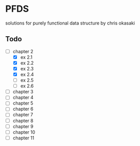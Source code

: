 # PFDS

solutions for purely functional data structure by chris okasaki

## Todo

- [ ] chapter 2
    * [x] ex 2.1
    * [x] ex 2.2
    * [x] ex 2.3
    * [x] ex 2.4
    * [ ] ex 2.5
    * [ ] ex 2.6
- [ ] chapter 3
- [ ] chapter 4
- [ ] chapter 5
- [ ] chapter 6
- [ ] chapter 7
- [ ] chapter 8
- [ ] chapter 9
- [ ] chapter 10
- [ ] chapter 11
